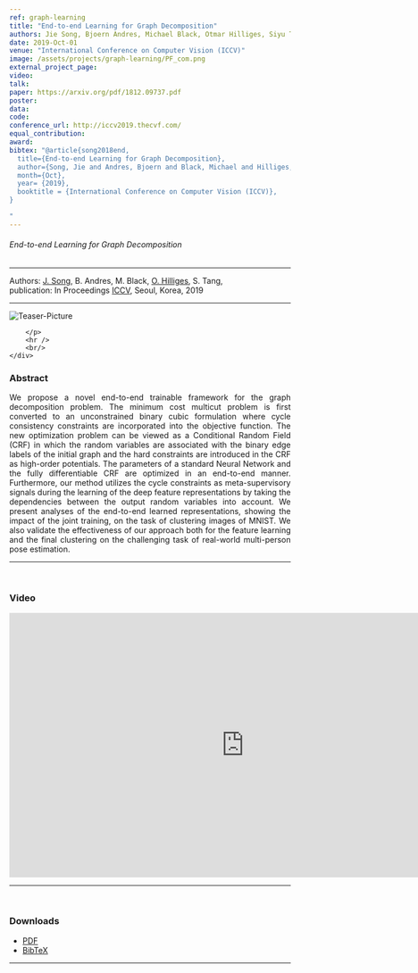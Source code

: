 ```yaml
---
ref: graph-learning
title: "End-to-end Learning for Graph Decomposition"
authors: Jie Song, Bjoern Andres, Michael Black, Otmar Hilliges, Siyu Tang
date: 2019-Oct-01
venue: "International Conference on Computer Vision (ICCV)"
image: /assets/projects/graph-learning/PF_com.png
external_project_page: 
video: 
talk: 
paper: https://arxiv.org/pdf/1812.09737.pdf
poster: 
data: 
code: 
conference_url: http://iccv2019.thecvf.com/
equal_contribution: 
award: 
bibtex: "@article{song2018end,
  title={End-to-end Learning for Graph Decomposition},
  author={Song, Jie and Andres, Bjoern and Black, Michael and Hilliges, Otmar and Tang, Siyu},
  month={Oct},
  year= {2019},
  booktitle = {International Conference on Computer Vision (ICCV)},
}

"
---
```


<h6> End-to-end Learning for Graph Decomposition </h6>
<hr />

<div class="fullcol">
    <div class="teaser-info-projectpage">
            <span class="normalcap">Authors:</span>
            <span class="authorcap">
            <nobr><a href="<?php ait_root_dir();?>people/jsong/" title="Jie Song">J. Song</a>, </nobr>
            <nobr>B. Andres, </nobr>
            <nobr>M. Black, </nobr>
            <nobr><a href="<?php ait_root_dir();?>people/hilliges/" title="Otmar Hilliges">O. Hilliges</a>, </nobr>
            <nobr>S. Tang, </nobr>
            </span>
            <br/>
            <span class="normalcap"><nobr>publication: </nobr></span>
            <span class="authorcap">
                <nobr>In Proceedings</nobr> <a class="a-text-ext" href="http://iccv2019.thecvf.com//" title="ICCV">ICCV</a>, Seoul, Korea, 2019</a><br/>
            </span>
        <hr />
    </div>
</div>

<div class="fullcol">
    <img class="fullcol" src="<?php ait_root_dir();?>projects/2019/graph-learning/pose-graph-new.png" alt="Teaser-Picture" />
    <div class="fullcol">
        <p align="justify">
            <span class="figurecap">
      
        </p>
        <hr />
        <br/>
    </div>
</div>

<div class="fullcol">
    <h3>Abstract</h3>
    <p align="justify">
      We propose a novel end-to-end trainable framework for
the graph decomposition problem. The minimum cost multicut problem is first converted to an unconstrained binary
cubic formulation where cycle consistency constraints are
incorporated into the objective function. The new optimization problem can be viewed as a Conditional Random Field
(CRF) in which the random variables are associated with
the binary edge labels of the initial graph and the hard constraints are introduced in the CRF as high-order potentials.
The parameters of a standard Neural Network and the fully
differentiable CRF are optimized in an end-to-end manner.
Furthermore, our method utilizes the cycle constraints as
meta-supervisory signals during the learning of the deep
feature representations by taking the dependencies between
the output random variables into account. We present analyses of the end-to-end learned representations, showing the
impact of the joint training, on the task of clustering images
of MNIST. We also validate the effectiveness of our approach
both for the feature learning and the final clustering on the
challenging task of real-world multi-person pose estimation.
    </p>
    <hr />
    <br/>
</div>

<div class="fullcol">
<h3>Video</h3>
    <div class="video">
       <iframe width="840" height="474" src="https://www.youtube.com/embed/hCX3DyRt3Cg" frameborder="0" allowfullscreen></iframe>
    </div>
    <hr />
    <br/>
</div>

<!-- <div class="fullcol">
    <h3>System overview</h3>
    <img class="fullcol" src="<?php ait_root_dir();?>projects/2016/puppet/repesentative_img_final.png" alt="Sys-Overview-Picture" />
    <div class="fullcol">
        <p align="left">
            <span class="figurecap">
                 Illustration of our pipeline from input character to fluid tangible animation using an optimized device configuration. The horse has 29 bones, controlled by 8 joints.
            </span>
        </p>
        <hr />
        <br/>
    </div>
</div>-->


<div class="fullcol">
 <h3>Downloads</h3>
    <ul class="linklist">
            <!-- <li class="a-pdf"><a target="_blank" title="PDF" href="<?php ait_root_dir();?>projects/2019/graph-learning/downloads/cvpr17CR.pdf">PDF</a></li> -->
            <!-- <li class="a-vid"><a target="_blank" title="Video" href="<?php ait_root_dir();?>projects/2019/graph-learning/downloads/CVPRsupli.mp4">Video</a></li> -->
            <li class="a-pdf"><a title="PDF" href="https://arxiv.org/pdf/1812.09737.pdf">PDF</a></li>
            <li class="a-bib"><a target="_blank" title="BibTex" href="<?php ait_root_dir();?>projects/2019/graph-learning/graph_arxiv.bib">BibTeX</a></li>
    </ul>
    <hr />
    <br/>
</div>

<!--<div class="fullcol">
    <h3>Gallery</h3>
    <br/>
    <img class="fullcol" src="<?php ait_root_dir();?>projects/2016/puppet/gallery.png" alt="Gallery-Picture" />
    <p align="justify">
        <span class="figurecap">
            Depending on the available kit, device build instruction plans with different complexity are generated by our algorithm. Note that
the models have much higher degrees of freedom than the generated control structures. The inputs were (nr. bones/nr. sample poses): Horse:
(29/25 galloping, going up) – Dragon: (110/12 flying, some walking); Scorpion (62/20 walking, attacking); Dancer (22/6). Note that the
device for the Dancer is asymmetric due to the asymmetry in the input poses: the left arm of the character moves almost rigidly with the torso
and it is thus not necessary to have any joint controlling the left arm.
        </span>
    </p>
    <hr />
</div>

<div class="fullcol">
    <h3>Acknowledgments</h3>
    <p align="justify">
We are grateful to C&eacute;dric Pradalier and Evgeni Sorkine for invalu-
able discussions and engineering support, to Sebastian Schoellham-
mer for his assistance on 3D modeling and rigging in Maya, to
Olga Diamanti for composing the accompanying video, to C&eacute;cile Edwards-Rietmann for narrating it and to Jeannine Wymann for her
help in assembling the prototypes. We also thank our
user study participants. This work was supported in part by the SNF grant
200021_162958 and the ERC grant iModel (StG-2012-306877). Alec Jacobson
is funded in part by NSF grants IIS-14-09286 and IIS-17257.
    </p>
    <hr />
    <br/>
    <br/>
</div> -->

